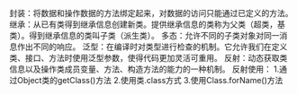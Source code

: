 封装：将数据和操作数据的方法绑定起来，对数据的访问只能通过已定义的方法。
继承：从已有类得到继承信息创建新类。提供继承信息的类称为父类（超类，基类）。得到继承信息的类叫子类（派生类）。
多态：允许不同的子类对象对同一消息作出不同的响应。
泛型：在编译时对类型进行检查的机制。它允许我们在定义类、接口、方法时使用泛型参数，使得代码更加灵活可重用。
反射：动态获取类信息以及操作类成员变量、方法、构造方法的能力的一种机制。
反射使用：
    1.通过Object类的getClass()方法
    2.使用类.class方式
    3.使用Class.forName()方法